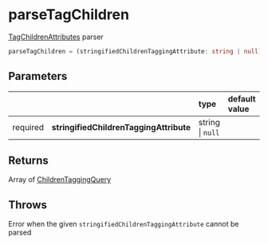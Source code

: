 # parseTagChildren

[TagChildrenAttributes](/tracking/browser/api-reference/definitions/TagChildrenAttributes.md) parser

```typescript
parseTagChildren = (stringifiedChildrenTaggingAttribute: string | null) => ValidChildrenTaggingQuery[]
```  

## Parameters
|          |                                         | type             | default value
| :-:      | :--                                     | :--              | :--           
| required | **stringifiedChildrenTaggingAttribute** | string \| `null` |

## Returns
Array of [ChildrenTaggingQuery](/tracking/browser/api-reference/definitions/ChildrenTaggingQuery.md)

## Throws
Error when the given `stringifiedChildrenTaggingAttribute` cannot be parsed
